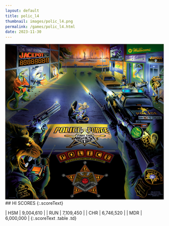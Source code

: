 ```yaml
---
layout: default
title: polic_l4
thumbnail: images/polic_l4.png
permalink: /games/polic_l4.html
date: 2023-11-30
---
```


<img src="../images/polic_l4.png" class="gameThumbnail img-fluid mx-auto align-middle">
## HI SCORES
{:.scoreText}

| HSM | 9,004,610 | 
| RUN | 7,109,450 | 
| CHR | 6,746,520 | 
| MDR | 6,000,000 | 
{:.scoreText .table .td}
